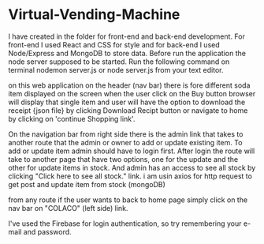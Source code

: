 # Virtual-Vending-Machine

I have created in the folder for front-end and back-end development. For front-end I used React and CSS for style and for back-end I used Node/Express and MongoDB to store data. Before run the application the node server supposed to be started. Run the following command on terminal nodemon server.js or node server.js from your text editor.

on this web application on the header (nav bar) there is fore different soda item displayed on the screen when the user click on the Buy button browser will display that single item and user will have the option to download the receipt {json file} by clicking Download Recipt button or navigate to home by clicking on 'continue Shopping link'.

On the navigation bar from right side there is the admin link that takes to another route that the admin or owner to add or update existing item. To add or update item admin should have to login first. After login the route will take to another page that have two options, one for the update and the other for update items in stock. And admin has an access to see all stock by clicking "Click here to see all stock." link. i am usin axios for http request to get post and update item from stock (mongoDB)

from any route if the user wants to back to home page simply click on the nav bar on "COLACO" (left side) link.

I've used the Firebase for login authentication, so try remembering your e-mail and password.
